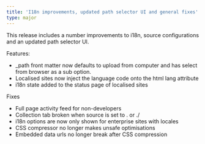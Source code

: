 ```yaml
---
title: 'I18n improvements, updated path selector UI and general fixes'
type: major
---
```



This release includes a number improvements to i18n, source configurations and an updated path selector UI.

Features:

* _path front matter now defaults to upload from computer and has select from browser as a sub option.
* Localised sites now inject the language code onto the html lang attribute
* i18n state added to the status page of localised sites


Fixes

* Full page activity feed for non-developers
* Collection tab broken when source is set to . or ./
* i18n options are now only shown for enterprise sites with locales
* CSS compressor no longer makes unsafe optimisations
* Embedded data urls no longer break after CSS compression